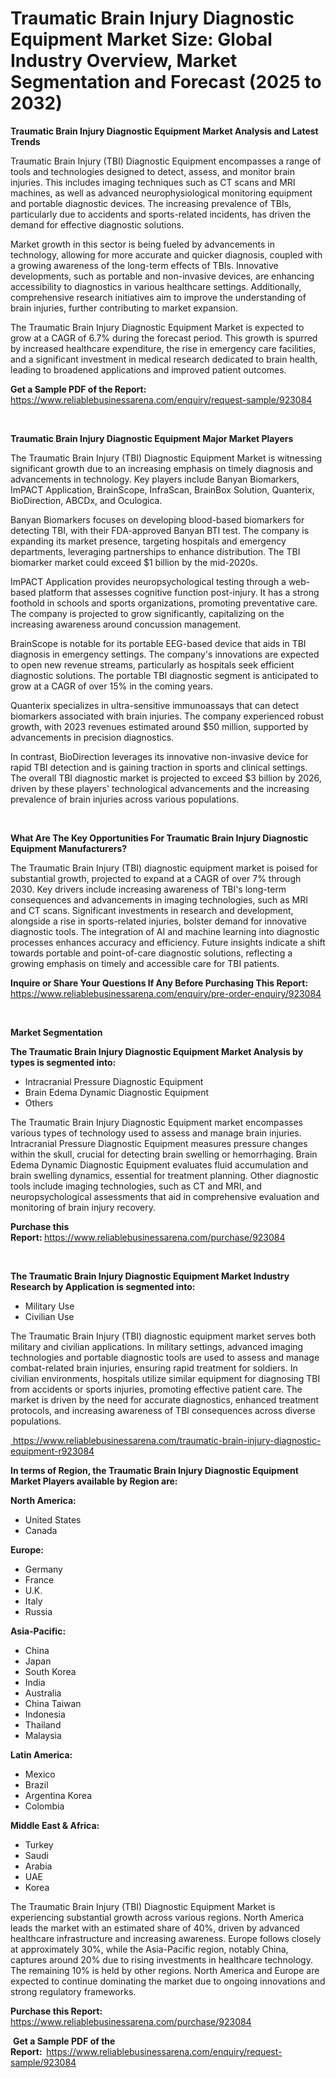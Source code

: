 <p><h1>Traumatic Brain Injury Diagnostic Equipment Market Size: Global Industry Overview, Market Segmentation and Forecast (2025 to 2032)</h1></p><p><strong>Traumatic Brain Injury Diagnostic Equipment Market Analysis and Latest Trends</strong></p>
<p><p>Traumatic Brain Injury (TBI) Diagnostic Equipment encompasses a range of tools and technologies designed to detect, assess, and monitor brain injuries. This includes imaging techniques such as CT scans and MRI machines, as well as advanced neurophysiological monitoring equipment and portable diagnostic devices. The increasing prevalence of TBIs, particularly due to accidents and sports-related incidents, has driven the demand for effective diagnostic solutions.</p><p>Market growth in this sector is being fueled by advancements in technology, allowing for more accurate and quicker diagnosis, coupled with a growing awareness of the long-term effects of TBIs. Innovative developments, such as portable and non-invasive devices, are enhancing accessibility to diagnostics in various healthcare settings. Additionally, comprehensive research initiatives aim to improve the understanding of brain injuries, further contributing to market expansion.</p><p>The Traumatic Brain Injury Diagnostic Equipment Market is expected to grow at a CAGR of 6.7% during the forecast period. This growth is spurred by increased healthcare expenditure, the rise in emergency care facilities, and a significant investment in medical research dedicated to brain health, leading to broadened applications and improved patient outcomes.</p></p>
<p><strong>Get a Sample PDF of the Report:&nbsp;</strong> <a href="https://www.reliablebusinessarena.com/enquiry/request-sample/923084?utm_campaign=2195&utm_medium=2&utm_source=Github&utm_content=ia&utm_term=18042025&utm_id=traumatic-brain-injury-diagnostic-equipment">https://www.reliablebusinessarena.com/enquiry/request-sample/923084</a></p>
<p>&nbsp;</p>
<p><strong>Traumatic Brain Injury Diagnostic Equipment Major Market Players</strong></p>
<p><p>The Traumatic Brain Injury (TBI) Diagnostic Equipment Market is witnessing significant growth due to an increasing emphasis on timely diagnosis and advancements in technology. Key players include Banyan Biomarkers, ImPACT Application, BrainScope, InfraScan, BrainBox Solution, Quanterix, BioDirection, ABCDx, and Oculogica.</p><p>Banyan Biomarkers focuses on developing blood-based biomarkers for detecting TBI, with their FDA-approved Banyan BTI test. The company is expanding its market presence, targeting hospitals and emergency departments, leveraging partnerships to enhance distribution. The TBI biomarker market could exceed $1 billion by the mid-2020s.</p><p>ImPACT Application provides neuropsychological testing through a web-based platform that assesses cognitive function post-injury. It has a strong foothold in schools and sports organizations, promoting preventative care. The company is projected to grow significantly, capitalizing on the increasing awareness around concussion management.</p><p>BrainScope is notable for its portable EEG-based device that aids in TBI diagnosis in emergency settings. The company's innovations are expected to open new revenue streams, particularly as hospitals seek efficient diagnostic solutions. The portable TBI diagnostic segment is anticipated to grow at a CAGR of over 15% in the coming years.</p><p>Quanterix specializes in ultra-sensitive immunoassays that can detect biomarkers associated with brain injuries. The company experienced robust growth, with 2023 revenues estimated around $50 million, supported by advancements in precision diagnostics.</p><p>In contrast, BioDirection leverages its innovative non-invasive device for rapid TBI detection and is gaining traction in sports and clinical settings. The overall TBI diagnostic market is projected to exceed $3 billion by 2026, driven by these players' technological advancements and the increasing prevalence of brain injuries across various populations.</p></p>
<p>&nbsp;</p>
<p><strong>What Are The Key Opportunities For Traumatic Brain Injury Diagnostic Equipment Manufacturers?</strong></p>
<p><p>The Traumatic Brain Injury (TBI) diagnostic equipment market is poised for substantial growth, projected to expand at a CAGR of over 7% through 2030. Key drivers include increasing awareness of TBI's long-term consequences and advancements in imaging technologies, such as MRI and CT scans. Significant investments in research and development, alongside a rise in sports-related injuries, bolster demand for innovative diagnostic tools. The integration of AI and machine learning into diagnostic processes enhances accuracy and efficiency. Future insights indicate a shift towards portable and point-of-care diagnostic solutions, reflecting a growing emphasis on timely and accessible care for TBI patients.</p></p>
<p><strong>Inquire or Share Your Questions If Any Before Purchasing This Report:</strong> <a href="https://www.reliablebusinessarena.com/enquiry/pre-order-enquiry/923084?utm_campaign=2195&utm_medium=2&utm_source=Github&utm_content=ia&utm_term=18042025&utm_id=traumatic-brain-injury-diagnostic-equipment">https://www.reliablebusinessarena.com/enquiry/pre-order-enquiry/923084</a></p>
<p>&nbsp;</p>
<p><strong>Market Segmentation</strong></p>
<p><strong>The Traumatic Brain Injury Diagnostic Equipment Market Analysis by types is segmented into:</strong></p>
<p><ul><li>Intracranial Pressure Diagnostic Equipment</li><li>Brain Edema Dynamic Diagnostic Equipment</li><li>Others</li></ul></p>
<p><p>The Traumatic Brain Injury Diagnostic Equipment market encompasses various types of technology used to assess and manage brain injuries. Intracranial Pressure Diagnostic Equipment measures pressure changes within the skull, crucial for detecting brain swelling or hemorrhaging. Brain Edema Dynamic Diagnostic Equipment evaluates fluid accumulation and brain swelling dynamics, essential for treatment planning. Other diagnostic tools include imaging technologies, such as CT and MRI, and neuropsychological assessments that aid in comprehensive evaluation and monitoring of brain injury recovery.</p></p>
<p><strong>Purchase this Report:&nbsp;</strong><a href="https://www.reliablebusinessarena.com/purchase/923084?utm_campaign=2195&utm_medium=2&utm_source=Github&utm_content=ia&utm_term=18042025&utm_id=traumatic-brain-injury-diagnostic-equipment">https://www.reliablebusinessarena.com/purchase/923084</a></p>
<p>&nbsp;</p>
<p><strong>The Traumatic Brain Injury Diagnostic Equipment Market Industry Research by Application is segmented into:</strong></p>
<p><ul><li>Military Use</li><li>Civilian Use</li></ul></p>
<p><p>The Traumatic Brain Injury (TBI) diagnostic equipment market serves both military and civilian applications. In military settings, advanced imaging technologies and portable diagnostic tools are used to assess and manage combat-related brain injuries, ensuring rapid treatment for soldiers. In civilian environments, hospitals utilize similar equipment for diagnosing TBI from accidents or sports injuries, promoting effective patient care. The market is driven by the need for accurate diagnostics, enhanced treatment protocols, and increasing awareness of TBI consequences across diverse populations.</p></p>
<p><a href="https://www.reliablebusinessarena.com/traumatic-brain-injury-diagnostic-equipment-r923084?utm_campaign=2195&utm_medium=2&utm_source=Github&utm_content=ia&utm_term=18042025&utm_id=traumatic-brain-injury-diagnostic-equipment">&nbsp;https://www.reliablebusinessarena.com/traumatic-brain-injury-diagnostic-equipment-r923084</a></p>
<p><strong>In terms of Region, the Traumatic Brain Injury Diagnostic Equipment Market Players available by Region are:</strong></p>
<p>
    <p> <strong> North America: </strong>
        <ul>
            <li>United States</li>
            <li>Canada</li>
        </ul>
        </p> 
    <p> <strong> Europe: </strong>
        <ul>
            <li>Germany</li>
            <li>France</li>
            <li>U.K.</li>
            <li>Italy</li>
            <li>Russia</li>
        </ul>
        </p> 
    <p> <strong> Asia-Pacific: </strong>
        <ul>
            <li>China</li>
            <li>Japan</li>
            <li>South Korea</li>
            <li>India</li>
            <li>Australia</li>
            <li>China Taiwan</li>
            <li>Indonesia</li>
            <li>Thailand</li>
            <li>Malaysia</li>
        </ul>
        </p> 
    <p> <strong> Latin America: </strong>
        <ul>
            <li>Mexico</li>
            <li>Brazil</li>
            <li>Argentina Korea</li>
            <li>Colombia</li>
        </ul>
        </p> 
    <p> <strong> Middle East & Africa: </strong>
        <ul>
            <li>Turkey</li>
            <li>Saudi</li>
            <li>Arabia</li>
            <li>UAE</li>
            <li>Korea</li>
        </ul>
    </p>
    </p>
<p><p>The Traumatic Brain Injury (TBI) Diagnostic Equipment Market is experiencing substantial growth across various regions. North America leads the market with an estimated share of 40%, driven by advanced healthcare infrastructure and increasing awareness. Europe follows closely at approximately 30%, while the Asia-Pacific region, notably China, captures around 20% due to rising investments in healthcare technology. The remaining 10% is held by other regions. North America and Europe are expected to continue dominating the market due to ongoing innovations and strong regulatory frameworks.</p></p>
<p><strong>Purchase this Report: </strong><a href="https://www.reliablebusinessarena.com/purchase/923084?utm_campaign=2195&utm_medium=2&utm_source=Github&utm_content=ia&utm_term=18042025&utm_id=traumatic-brain-injury-diagnostic-equipment">https://www.reliablebusinessarena.com/purchase/923084</a></p>
<p>&nbsp;<strong>Get a Sample PDF of the Report:&nbsp;&nbsp;</strong><a href="https://www.reliablebusinessarena.com/enquiry/request-sample/923084?utm_campaign=2195&utm_medium=2&utm_source=Github&utm_content=ia&utm_term=18042025&utm_id=traumatic-brain-injury-diagnostic-equipment">https://www.reliablebusinessarena.com/enquiry/request-sample/923084</a></p>
<p><strong></strong></p>
<p><p></p><p></p><p></p></p>
